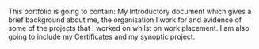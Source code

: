 This portfolio is going to contain:
My Introductory document which gives a brief background about me, the organisation I work for and evidence of some of the projects that I worked on whilst on work placement.
I am also going to include my Certificates and my synoptic project.
